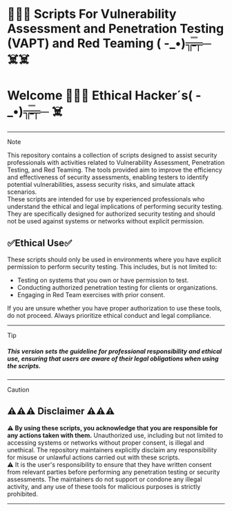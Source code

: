 # 👨🏻‍💻 Scripts For Vulnerability Assessment and Penetration Testing (VAPT) and Red Teaming ( -_•)╦̵̵̿╤─ ☠️☠️

# Welcome 👨🏻‍💻 Ethical Hacker´s( -_•)╦̵̵̿╤─ ☠️

---
> [!NOTE]  
> This repository contains a collection of scripts designed to assist security professionals with activities related to Vulnerability Assessment, Penetration Testing, and Red Teaming. The tools provided aim to improve the efficiency and effectiveness of security assessments, enabling testers to identify potential vulnerabilities, assess security risks, and simulate attack scenarios. <br>
> These scripts are intended for use by experienced professionals who understand the ethical and legal implications of performing security testing. They are specifically designed for authorized security testing and should not be used against systems or networks without explicit permission.
> 
> ## ✅Ethical Use✅
>  
> These scripts should only be used in environments where you have explicit permission to perform security testing. This includes, but is not limited to:
> 
> - Testing on systems that you own or have permission to test.
> - Conducting authorized penetration testing for clients or organizations.
> - Engaging in Red Team exercises with prior consent.
> 
> If you are unsure whether you have proper authorization to use these tools, do not proceed. Always prioritize ethical conduct and legal compliance.
> 
---

> [!TIP]
> ##### This version sets the guideline for professional responsibility and ethical use, ensuring that users are aware of their legal obligations when using the scripts.
---
> [!CAUTION] 
>  ## ⚠️⚠️⚠️ Disclaimer ⚠️⚠️⚠️
> 
> **⚠️ By using these scripts, you acknowledge that you are responsible for any actions taken with them.** Unauthorized use, including but not limited to
> accessing systems or networks without proper consent, is illegal and unethical. The repository maintainers explicitly disclaim any responsibility for misuse or
>  unlawful actions carried out with these scripts. <br>
> ⚠️ It is the user's responsibility to ensure that they have written consent from relevant parties before performing any penetration testing or security  assessments. The maintainers do not support or condone any illegal activity, and any use of these tools for malicious purposes is strictly prohibited.

---
